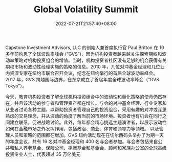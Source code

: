 ﻿---
weight: 
title: "Global Volatility Summit"
description: "Global Volatility Summit 致力于教育投资者，并在波动性市场中提供思想领导力"
date: 2022-07-21T21:57:40+08:00
lastmod: 2022-07-21T16:45:40+08:00
draft: false
authors: ["seven"]
featuredImage: "global-volatility-summit.jpg"
link: "https://www.globalvolatilitysummit.com/"
tags: ["元宇宙社区","Global Volatility Summit"]
categories: ["navigation"]
navigation: ["元宇宙社区"]
lightgallery: true
toc: true
pinned: false
recommend: false
recommend1: false
---
Capstone Investment Advisors, LLC 的创始人兼首席执行官 Paul Britton 在 10 多年前构思了全球波动率峰会 (“GVS”)，因为机构投资者越来越关注探索期权和波动率策略对机构投资组合的增值。当时，机构投资者社区没有足够的机会获得有关期权市场和波动性经理实施的策略的信息。2010 年，几位对冲基金经理和几位业内资深专家在纽约市联合召开会议，纪念在纽约举行的首届全球波动率峰会。2017 年，GVS 跨越国际边界，在东京成立了首届年度全球波动率峰会（“GVS Tokyo”）。

今天，教育机构投资者了解全球机构投资组合中的波动性和量化策略的使命仍然存在，并且该活动的参与者和管理资产都在增长。与会的对冲基金经理、行业专家和从业者讨论各种主题，以帮助投资者管理自己的投资组合，采用有趣的对冲或深思熟虑的交易理念，并从波动的角度了解当前的市场环境。投资者也有机会在同行之间建立联系，促进战略讨论。此外，每年都会精心挑选主题演讲者，以展示波动性如何在金融市场之外发挥作用，包括政治、商业、体育和领导力等领域。
以及管理人员和策略的范围都在增加。GVS 纽约活动现在在切尔西码头举办了为期一天的年度会议，共有 16 名对冲基金经理和 400 名与会者参加。与会者包括来自公共和私人养老基金、保险公司、捐赠基金和基金会、顾问和家族办公室的全球高级投资专业人士，代表超过 35 万亿美元